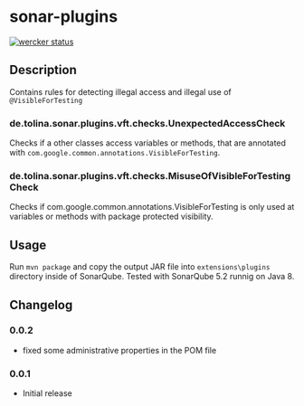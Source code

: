 # sonar-plugins
[![wercker status](https://app.wercker.com/status/53356c399a2ec78b535c670da845465c/s "wercker status")](https://app.wercker.com/project/bykey/53356c399a2ec78b535c670da845465c)
## Description
Contains rules for detecting illegal access and illegal use of `@VisibleForTesting`
### de.tolina.sonar.plugins.vft.checks.UnexpectedAccessCheck
Checks if a other classes access variables or methods, that are annotated with `com.google.common.annotations.VisibleForTesting`.
### de.tolina.sonar.plugins.vft.checks.MisuseOfVisibleForTestingCheck
Checks if com.google.common.annotations.VisibleForTesting is only used at variables or methods with package protected visibility.

## Usage
Run `mvn package` and copy the output JAR file into `extensions\plugins` directory inside of SonarQube. 
Tested with SonarQube 5.2 runnig on Java 8.  

## Changelog

### 0.0.2
* fixed some administrative properties in the POM file

### 0.0.1  
* Initial release